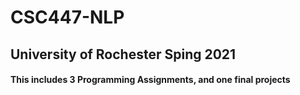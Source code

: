 # CSC447-NLP
## University of Rochester Sping 2021

#### This includes 3 Programming Assignments, and one final projects
